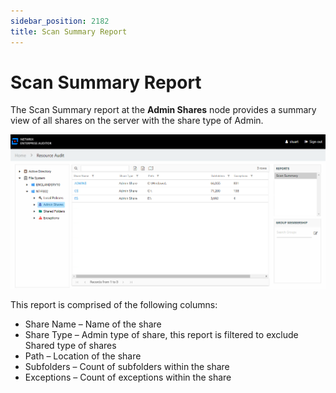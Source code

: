```yaml
---
sidebar_position: 2182
title: Scan Summary Report
---
```


# Scan Summary Report

The Scan Summary report at the **Admin Shares** node provides a summary view of all shares on the server with the share type of Admin.

![Scan Summary report at the Admin Shares node](../../../../../../../../static/images/AccessInformationCenter_12.0/Content/Resources/Images/Access/InformationCenter/ResourceAudit/FileSystem/AdminSharesScanSummary.png "Scan Summary report at the Admin Shares node")

This report is comprised of the following columns:

* Share Name – Name of the share
* Share Type – Admin type of share, this report is filtered to exclude Shared type of shares
* Path – Location of the share
* Subfolders – Count of subfolders within the share
* Exceptions – Count of exceptions within the share